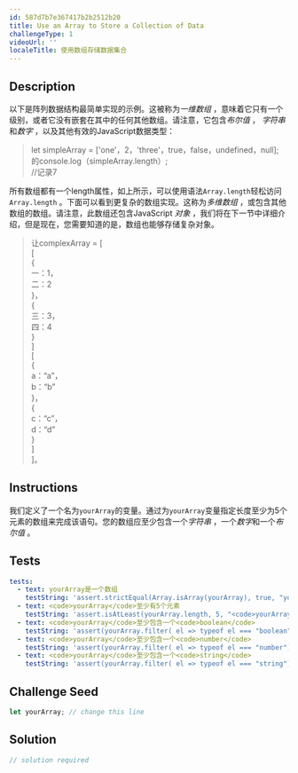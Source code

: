 ```yaml
---
id: 587d7b7e367417b2b2512b20
title: Use an Array to Store a Collection of Data
challengeType: 1
videoUrl: ''
localeTitle: 使用数组存储数据集合
---
```


## Description
<section id="description">以下是阵列数据结构最简单实现的示例。这被称为<dfn>一维数组</dfn> ，意味着它只有一个级别，或者它没有嵌套在其中的任何其他数组。请注意，它包含<dfn>布尔值</dfn> ， <dfn>字符串</dfn>和<dfn>数字</dfn> ，以及其他有效的JavaScript数据类型： <blockquote> let simpleArray = [&#39;one&#39;，2，&#39;three&#39;，true，false，undefined，null]; <br>的console.log（simpleArray.length）; <br> //记录7 </blockquote>所有数组都有一个length属性，如上所示，可以使用语法<code>Array.length</code>轻松访问<code>Array.length</code> 。下面可以看到更复杂的数组实现。这称为<dfn>多维数组</dfn> ，或包含其他数组的数组。请注意，此数组还包含JavaScript <dfn>对象</dfn> ，我们将在下一节中详细介绍，但是现在，您需要知道的是，数组也能够存储复杂对象。 <blockquote>让complexArray = [ <br> [ <br> { <br>一：1， <br>二：2 <br> }， <br> { <br>三：3， <br>四：4 <br> } <br> ] <br> [ <br> { <br> a：“a”， <br> b：“b” <br> }， <br> { <br> c：“c”， <br> d：“d” <br> } <br> ] <br> ]。 </blockquote></section>

## Instructions
<section id="instructions">我们定义了一个名为<code>yourArray</code>的变量。通过为<code>yourArray</code>变量指定长度至少为5个元素的数组来完成该语句。您的数组应至少包含一个<dfn>字符串</dfn> ，一个<dfn>数字</dfn>和一个<dfn>布尔值</dfn> 。 </section>

## Tests
<section id='tests'>

```yml
tests:
  - text: yourArray是一个数组
    testString: 'assert.strictEqual(Array.isArray(yourArray), true, "yourArray is an array");'
  - text: <code>yourArray</code>至少有5个元素
    testString: 'assert.isAtLeast(yourArray.length, 5, "<code>yourArray</code> is at least 5 elements long");'
  - text: <code>yourArray</code>至少包含一个<code>boolean</code>
    testString: 'assert(yourArray.filter( el => typeof el === "boolean").length >= 1, "<code>yourArray</code> contains at least one <code>boolean</code>");'
  - text: <code>yourArray</code>至少包含一个<code>number</code>
    testString: 'assert(yourArray.filter( el => typeof el === "number").length >= 1, "<code>yourArray</code> contains at least one <code>number</code>");'
  - text: <code>yourArray</code>至少包含一个<code>string</code>
    testString: 'assert(yourArray.filter( el => typeof el === "string").length >= 1, "<code>yourArray</code> contains at least one <code>string</code>");'

```

</section>

## Challenge Seed
<section id='challengeSeed'>

<div id='js-seed'>

```js
let yourArray; // change this line

```

</div>



</section>

## Solution
<section id='solution'>

```js
// solution required
```
</section>
